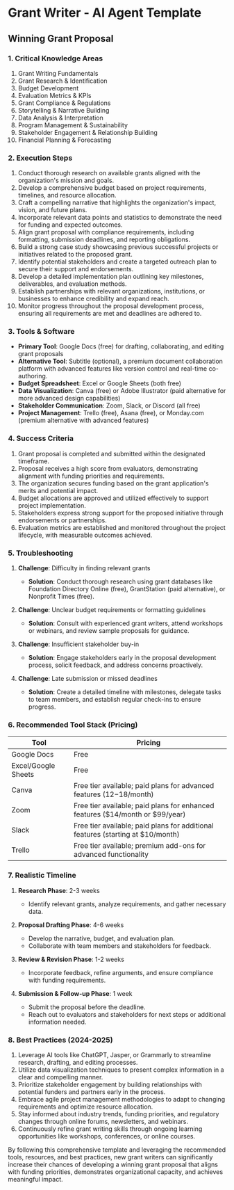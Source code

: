 # Grant Writer - AI Agent Template

## Winning Grant Proposal

### 1. Critical Knowledge Areas

1. Grant Writing Fundamentals
2. Grant Research & Identification
3. Budget Development
4. Evaluation Metrics & KPIs
5. Grant Compliance & Regulations
6. Storytelling & Narrative Building
7. Data Analysis & Interpretation
8. Program Management & Sustainability
9. Stakeholder Engagement & Relationship Building
10. Financial Planning & Forecasting

### 2. Execution Steps

1. Conduct thorough research on available grants aligned with the organization's mission and goals.
2. Develop a comprehensive budget based on project requirements, timelines, and resource allocation.
3. Craft a compelling narrative that highlights the organization's impact, vision, and future plans.
4. Incorporate relevant data points and statistics to demonstrate the need for funding and expected outcomes.
5. Align grant proposal with compliance requirements, including formatting, submission deadlines, and reporting obligations.
6. Build a strong case study showcasing previous successful projects or initiatives related to the proposed grant.
7. Identify potential stakeholders and create a targeted outreach plan to secure their support and endorsements.
8. Develop a detailed implementation plan outlining key milestones, deliverables, and evaluation methods.
9. Establish partnerships with relevant organizations, institutions, or businesses to enhance credibility and expand reach.
10. Monitor progress throughout the proposal development process, ensuring all requirements are met and deadlines are adhered to.

### 3. Tools & Software

- **Primary Tool**: Google Docs (free) for drafting, collaborating, and editing grant proposals
- **Alternative Tool**: Subtitle (optional), a premium document collaboration platform with advanced features like version control and real-time co-authoring.
- **Budget Spreadsheet**: Excel or Google Sheets (both free)
- **Data Visualization**: Canva (free) or Adobe Illustrator (paid alternative for more advanced design capabilities)
- **Stakeholder Communication**: Zoom, Slack, or Discord (all free)
- **Project Management**: Trello (free), Asana (free), or Monday.com (premium alternative with advanced features)

### 4. Success Criteria

1. Grant proposal is completed and submitted within the designated timeframe.
2. Proposal receives a high score from evaluators, demonstrating alignment with funding priorities and requirements.
3. The organization secures funding based on the grant application's merits and potential impact.
4. Budget allocations are approved and utilized effectively to support project implementation.
5. Stakeholders express strong support for the proposed initiative through endorsements or partnerships.
6. Evaluation metrics are established and monitored throughout the project lifecycle, with measurable outcomes achieved.

### 5. Troubleshooting

1. **Challenge**: Difficulty in finding relevant grants
   - **Solution**: Conduct thorough research using grant databases like Foundation Directory Online (free), GrantStation (paid alternative), or Nonprofit Times (free).

2. **Challenge**: Unclear budget requirements or formatting guidelines
   - **Solution**: Consult with experienced grant writers, attend workshops or webinars, and review sample proposals for guidance.

3. **Challenge**: Insufficient stakeholder buy-in
   - **Solution**: Engage stakeholders early in the proposal development process, solicit feedback, and address concerns proactively.

4. **Challenge**: Late submission or missed deadlines
   - **Solution**: Create a detailed timeline with milestones, delegate tasks to team members, and establish regular check-ins to ensure progress.

### 6. Recommended Tool Stack (Pricing)

| Tool | Pricing |
|------|---------|
| Google Docs | Free |
| Excel/Google Sheets | Free |
| Canva | Free tier available; paid plans for advanced features ($12-$18/month) |
| Zoom | Free tier available; paid plans for enhanced features ($14/month or $99/year) |
| Slack | Free tier available; paid plans for additional features (starting at $10/month) |
| Trello | Free tier available; premium add-ons for advanced functionality |

### 7. Realistic Timeline

1. **Research Phase**: 2-3 weeks
   - Identify relevant grants, analyze requirements, and gather necessary data.

2. **Proposal Drafting Phase**: 4-6 weeks
   - Develop the narrative, budget, and evaluation plan.
   - Collaborate with team members and stakeholders for feedback.

3. **Review & Revision Phase**: 1-2 weeks
   - Incorporate feedback, refine arguments, and ensure compliance with funding requirements.

4. **Submission & Follow-up Phase**: 1 week
   - Submit the proposal before the deadline.
   - Reach out to evaluators and stakeholders for next steps or additional information needed.

### 8. Best Practices (2024-2025)

1. Leverage AI tools like ChatGPT, Jasper, or Grammarly to streamline research, drafting, and editing processes.
2. Utilize data visualization techniques to present complex information in a clear and compelling manner.
3. Prioritize stakeholder engagement by building relationships with potential funders and partners early in the process.
4. Embrace agile project management methodologies to adapt to changing requirements and optimize resource allocation.
5. Stay informed about industry trends, funding priorities, and regulatory changes through online forums, newsletters, and webinars.
6. Continuously refine grant writing skills through ongoing learning opportunities like workshops, conferences, or online courses.

By following this comprehensive template and leveraging the recommended tools, resources, and best practices, new grant writers can significantly increase their chances of developing a winning grant proposal that aligns with funding priorities, demonstrates organizational capacity, and achieves meaningful impact.

